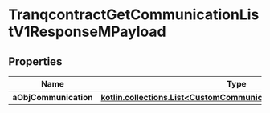 
# TranqcontractGetCommunicationListV1ResponseMPayload

## Properties
| Name | Type | Description | Notes |
| ------------ | ------------- | ------------- | ------------- |
| **aObjCommunication** | [**kotlin.collections.List&lt;CustomCommunicationListElementResponse&gt;**](CustomCommunicationListElementResponse.md) |  |  |




